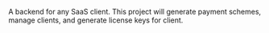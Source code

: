 A backend for any SaaS client. This project will generate payment schemes, manage clients, and generate license keys for client.
